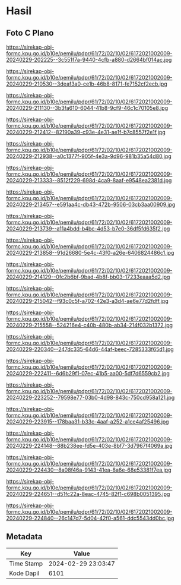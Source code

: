 # Hasil

## Foto C Plano

https://sirekap-obj-formc.kpu.go.id/b10e/pemilu/pdpr/61/72/02/10/02/6172021002009-20240229-202225--3c551f7a-9440-4cfb-a880-d2664bf014ac.jpg

https://sirekap-obj-formc.kpu.go.id/b10e/pemilu/pdpr/61/72/02/10/02/6172021002009-20240229-210530--3deaf3a0-ce1b-46b8-8171-fe7152cf2ecb.jpg

https://sirekap-obj-formc.kpu.go.id/b10e/pemilu/pdpr/61/72/02/10/02/6172021002009-20240229-211130--3b3fa610-6044-41b8-9cf9-46c1c70105e8.jpg

https://sirekap-obj-formc.kpu.go.id/b10e/pemilu/pdpr/61/72/02/10/02/6172021002009-20240229-212412--82190a39-c93e-4e31-ae1f-b7c8557f2e1f.jpg

https://sirekap-obj-formc.kpu.go.id/b10e/pemilu/pdpr/61/72/02/10/02/6172021002009-20240229-212938--a0c1377f-905f-4e3a-9d96-981b35a54d80.jpg

https://sirekap-obj-formc.kpu.go.id/b10e/pemilu/pdpr/61/72/02/10/02/6172021002009-20240229-213333--8512f229-698d-4ca9-8aaf-e9548ea2381d.jpg

https://sirekap-obj-formc.kpu.go.id/b10e/pemilu/pdpr/61/72/02/10/02/6172021002009-20240229-213457--e591aa4c-db43-472b-9506-03cb3aa00909.jpg

https://sirekap-obj-formc.kpu.go.id/b10e/pemilu/pdpr/61/72/02/10/02/6172021002009-20240229-213739--a11a4bdd-b4bc-4d53-b7e0-36df5fd635f2.jpg

https://sirekap-obj-formc.kpu.go.id/b10e/pemilu/pdpr/61/72/02/10/02/6172021002009-20240229-213858--91d26680-5e4c-43f0-a26e-6406824486c1.jpg

https://sirekap-obj-formc.kpu.go.id/b10e/pemilu/pdpr/61/72/02/10/02/6172021002009-20240229-214129--0fc2b6bf-9bad-4b8f-bb03-17233eaaa5d2.jpg

https://sirekap-obj-formc.kpu.go.id/b10e/pemilu/pdpr/61/72/02/10/02/6172021002009-20240229-215042--f93c0c5f-a702-42e3-a3d4-ae6e77d2fdff.jpg

https://sirekap-obj-formc.kpu.go.id/b10e/pemilu/pdpr/61/72/02/10/02/6172021002009-20240229-215558--524216e4-c40b-480b-ab34-214f032b1372.jpg

https://sirekap-obj-formc.kpu.go.id/b10e/pemilu/pdpr/61/72/02/10/02/6172021002009-20240229-220340--247dc335-64d6-44af-beec-7285333f65d1.jpg

https://sirekap-obj-formc.kpu.go.id/b10e/pemilu/pdpr/61/72/02/10/02/6172021002009-20240229-222411--6d6b29f1-07ec-41b5-aa00-5df7d6559cb2.jpg

https://sirekap-obj-formc.kpu.go.id/b10e/pemilu/pdpr/61/72/02/10/02/6172021002009-20240229-223252--79598e77-03b0-4d98-843c-750cd958a121.jpg

https://sirekap-obj-formc.kpu.go.id/b10e/pemilu/pdpr/61/72/02/10/02/6172021002009-20240229-223915--178baa31-b33c-4aaf-a252-a1ce4af25496.jpg

https://sirekap-obj-formc.kpu.go.id/b10e/pemilu/pdpr/61/72/02/10/02/6172021002009-20240229-224148--88b238ee-fd5e-403e-8bf7-3d7967f4069a.jpg

https://sirekap-obj-formc.kpu.go.id/b10e/pemilu/pdpr/61/72/02/10/02/6172021002009-20240229-224430--8a08f46a-9143-41ea-8a6e-68e53381f7ea.jpg

https://sirekap-obj-formc.kpu.go.id/b10e/pemilu/pdpr/61/72/02/10/02/6172021002009-20240229-224651--d51fc22a-8eac-4745-82f1-c698b0051395.jpg

https://sirekap-obj-formc.kpu.go.id/b10e/pemilu/pdpr/61/72/02/10/02/6172021002009-20240229-224840--26c147d7-5d04-42f0-a561-ddc5543dd0bc.jpg


## Metadata

| Key        | Value               |
| ---------- | ------------------- |
| Time Stamp | 2024-02-29 23:03:47 |
| Kode Dapil | 6101                |



